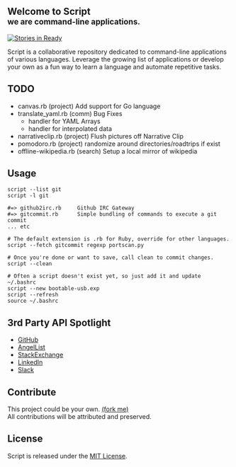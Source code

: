 Welcome to Script <br/><small>we are command-line applications.</small>
--------------
[![Stories in Ready](https://badge.waffle.io/wurde/script.svg?label=ready&title=Ready)](http://waffle.io/wurde/script)

Script is a collaborative repository dedicated to command-line applications of various languages. Leverage the growing list of applications or develop your own as a fun way to learn a language and automate repetitive tasks.

TODO
--------------

+ canvas.rb  (project) Add support for Go language
+ translate_yaml.rb (comm) Bug Fixes
  * handler for YAML Arrays
  * handler for interpolated data
+ narrativeclip.rb (project) Flush pictures off Narrative Clip
+ pomodoro.rb (project) randomize around directories/roadtrips if exist
+ offline-wikipedia.rb (search) Setup a local mirror of wikipedia

Usage
--------------

```
script --list git
script -l git

#=> github2irc.rb     Github IRC Gateway
#=> gitcommit.rb      Simple bundling of commands to execute a git commit
... etc

# The default extension is .rb for Ruby, override for other languages.
script --fetch gitcommit regexp portscan.py

# Once you're done or want to save, call clean to commit changes.
script --clean

# Often a script doesn't exist yet, so just add it and update ~/.bashrc
script --new bootable-usb.exp
script --refresh
source ~/.bashrc
```

3rd Party API Spotlight
--------------

+ [GitHub](https://developer.github.com)
+ [AngelList](https://angel.co/api)
+ [StackExchange](http://api.stackexchange.com/docs)
+ [LinkedIn](https://developer.linkedin.com)
+ [Slack](https://api.slack.com)


Contribute
--------------

This project could be your own. [(fork me)](https://github.com/wurde/script/fork)<br/>
All contributions will be attributed and preserved.

License
--------------
Script is released under the [MIT License](http://www.opensource.org/licenses/MIT).
